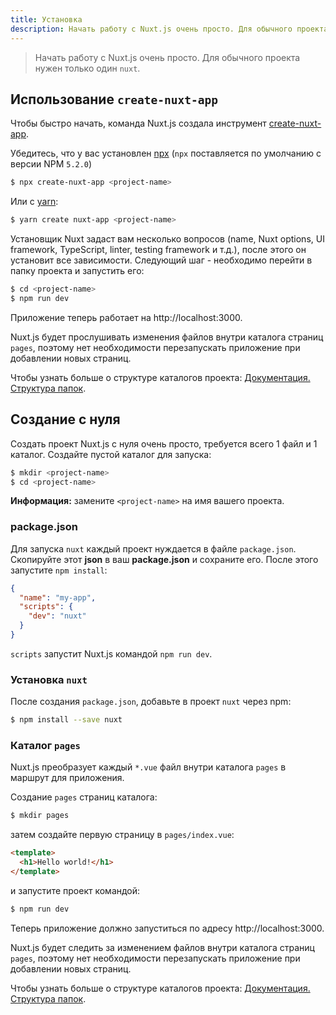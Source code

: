 ```yaml
---
title: Установка
description: Начать работу с Nuxt.js очень просто. Для обычного проекта нужен только один `nuxt`.
---
```


> Начать работу с Nuxt.js очень просто. Для обычного проекта нужен только один `nuxt`.

## Использование `create-nuxt-app`

Чтобы быстро начать, команда Nuxt.js создала инструмент [create-nuxt-app](https://github.com/nuxt/create-nuxt-app).

Убедитесь, что у вас установлен [npx](https://www.npmjs.com/package/npx) (`npx` поставляется по умолчанию с версии NPM `5.2.0`)

```bash
$ npx create-nuxt-app <project-name>
```

Или с [yarn](https://yarnpkg.com/en/):

```bash
$ yarn create nuxt-app <project-name>
```

Установщик Nuxt задаст вам несколько вопросов (name, Nuxt options, UI framework, TypeScript, linter, testing framework и т.д.), после этого он установит все зависимости. Следующий шаг - необходимо перейти в папку проекта и запустить его:

```bash
$ cd <project-name>
$ npm run dev
```

Приложение теперь работает на http://localhost:3000.

Nuxt.js будет прослушивать изменения файлов внутри каталога страниц `pages`, поэтому нет необходимости перезапускать приложение при добавлении новых страниц.

Чтобы узнать больше о структуре каталогов проекта: [Документация. Структура папок](https://ru.nuxtjs.org/guide/directory-structure/).

## Создание с нуля

Создать проект Nuxt.js с нуля очень просто, требуется всего 1 файл и 1 каталог. Создайте пустой каталог для запуска:

```bash
$ mkdir <project-name>
$ cd <project-name>
```

**Информация:** замените `<project-name>` на имя вашего проекта.

### package.json

Для запуска `nuxt` каждый проект нуждается в файле `package.json`. Скопируйте этот **json** в ваш **package.json** и сохраните его. После этого запустите `npm install`:

```json
{
  "name": "my-app",
  "scripts": {
    "dev": "nuxt"
  }
}
```

`scripts` запустит Nuxt.js командой `npm run dev`.

### Установка `nuxt`

После создания `package.json`, добавьте в проект `nuxt` через npm:

```bash
$ npm install --save nuxt
```

### Каталог `pages`

Nuxt.js преобразует каждый `*.vue` файл внутри каталога `pages` в маршрут для приложения.

Создание `pages` страниц каталога:

```bash
$ mkdir pages
```

затем создайте первую страницу в `pages/index.vue`:

```html
<template>
  <h1>Hello world!</h1>
</template>
```

и запустите проект командой:

```bash
$ npm run dev
```

Теперь приложение должно запуститься по адресу http://localhost:3000.

Nuxt.js будет следить за изменением файлов внутри каталога страниц `pages`, поэтому нет необходимости перезапускать приложение при добавлении новых страниц.

Чтобы узнать больше о структуре каталогов проекта: [Документация. Структура папок](https://ru.nuxtjs.org/guide/directory-structure/).
